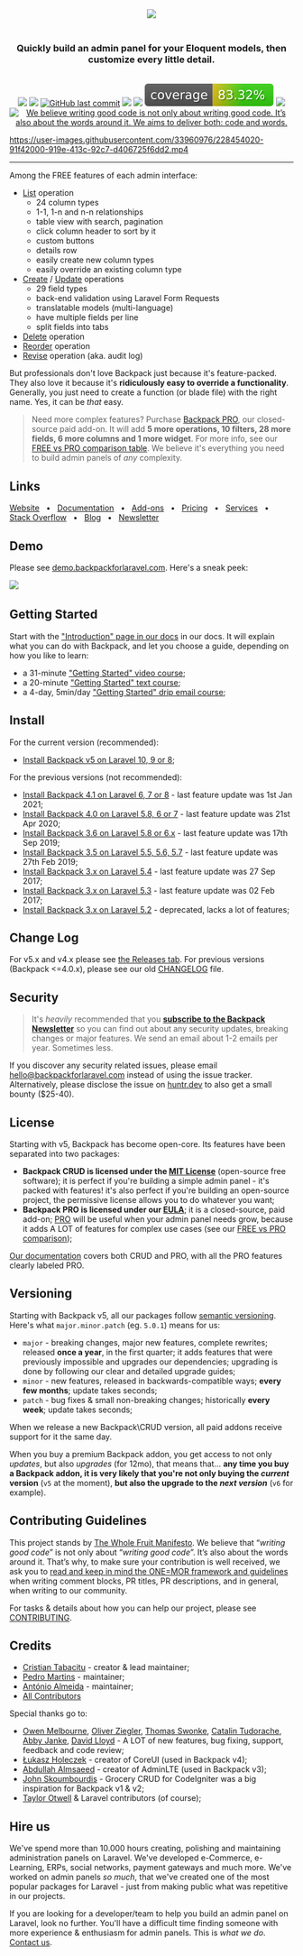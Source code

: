 <p align="center">
    <br>
    <br>
    <a href="https://backpackforlaravel.com" title="Backpack Logo"><img src="https://camo.githubusercontent.com/50eeab913baf60d3e0dbc8bd4a7b35e1d18456fad04e353a75a4a444948b1a95/68747470733a2f2f6261636b7061636b666f726c61726176656c2e636f6d2f70726573656e746174696f6e2f696d672f6261636b7061636b2f6c6f676f732f6261636b7061636b5f6c6f676f5f636f6c6f722e706e673f763d32"></a>
    <br>
    <br>
</p>


<h3 align="center">Quickly build an admin panel for your Eloquent models, then customize every little detail.</h3>


<p align="center">
    <br>
    <a href="https://packagist.org/packages/backpack/crud" title="Latest Version on Packagist"><img src="https://img.shields.io/packagist/v/backpack/crud.svg?style=flat-square"></a>
    <a href="https://packagist.org/packages/backpack/crud" title="Total Downloads"><img src="https://img.shields.io/packagist/dt/backpack/crud.svg?style=flat-square"></a>
    <a href="https://github.com/Laravel-Backpack/CRUD/commits/master" title="Last commit"><img alt="GitHub last commit" src="https://img.shields.io/github/last-commit/laravel-backpack/crud"></a>
    <a href="https://scrutinizer-ci.com/g/laravel-backpack/crud" title="Quality Score"><img src="https://img.shields.io/scrutinizer/g/laravel-backpack/crud.svg?style=flat-square"></a>
    <a href="https://styleci.io/repos/53581270" title="Style CI"><img src="https://styleci.io/repos/53581270/shield"></a>
    <a href="https://scrutinizer-ci.com/g/laravel-backpack/crud/code-structure" title="Coverage Status"><img src="https://raw.githubusercontent.com/laravel-backpack/CRUD/coverage-badge-dont-delete/test-coverage.svg"></a>
    <a href="LICENSE.md" title="Software License"><img src="https://img.shields.io/github/license/laravel-backpack/crud?style=flat-square"></a>
    <a href="https://github.com/the-whole-fruit/manifesto"><img src="https://img.shields.io/badge/writing%20standard-the%20whole%20fruit-brightgreen?style=flat-square" title="We believe writing good code is not only about writing good code. It’s also about the words around it. We aims to deliver both: code and words."></a>
</p>



https://user-images.githubusercontent.com/33960976/228454020-91f42000-919e-413c-92c7-d406725f6dd2.mp4


-----

Among the FREE features of each admin interface:
- [List](https://backpackforlaravel.com/docs/5.x/crud-operation-list-entries) operation
   - 24 column types
   - 1-1, 1-n and n-n relationships
   - table view with search, pagination
   - click column header to sort by it
   - custom buttons
   - details row
   - easily create new column types
   - easily override an existing column type
- [Create](https://backpackforlaravel.com/docs/5.x/crud-operation-create) / [Update](https://backpackforlaravel.com/docs/5.x/crud-operation-update) operations
   - 29 field types
   - back-end validation using Laravel Form Requests
   - translatable models (multi-language)
   - have multiple fields per line
   - split fields into tabs
- [Delete](https://backpackforlaravel.com/docs/5.x/crud-operation-delete) operation
- [Reorder](https://backpackforlaravel.com/docs/5.x/crud-operation-reorder) operation
- [Revise](https://backpackforlaravel.com/docs/5.x/crud-operation-revisions) operation (aka. audit log)

But professionals don't love Backpack just because it's feature-packed. They also love it because it's **ridiculously easy to override a functionality**. Generally, you just need to create a function (or blade file) with the right name. Yes, it can be _that_ easy.

> Need more complex features? Purchase [Backpack PRO](https://backpackforlaravel.com/pricing), our closed-source paid add-on. It will add **5 more operations, 10 filters, 28 more fields, 6 more columns and 1 more widget**. For more info, see our [FREE vs PRO comparison table](https://backpackforlaravel.com/docs/5.x/features-free-vs-paid). We believe it's everything you need to build admin panels of _any_ complexity.

## Links

<p align="left">
    <a href="https://backpackforlaravel.com/">Website</a> &nbsp; • &nbsp; 
    <a href="https://backpackforlaravel.com/docs/">Documentation</a> &nbsp; • &nbsp;  
    <a href="https://backpackforlaravel.com/addons">Add-ons</a> &nbsp; • &nbsp; 
    <a href="https://backpackforlaravel.com/pricing">Pricing</a> &nbsp; • &nbsp; 
    <a href="https://backpackforlaravel.com/need-freelancer-or-development-team">Services</a> &nbsp; • &nbsp; 
    <a href="https://stackoverflow.com/questions/tagged/backpack-for-laravel">Stack Overflow</a> &nbsp; • &nbsp; 
    <a href="https://backpackforlaravel.com/articles">Blog</a> &nbsp; • &nbsp; 
    <a href="https://backpackforlaravel.com/newsletter">Newsletter</a>
</p>

## Demo

Please see [demo.backpackforlaravel.com](https://demo.backpackforlaravel.com/admin). Here's a sneak peek:

<a href="https://backpackforlaravel.com/" title="Backpack Screenshots Spread"><img src="https://user-images.githubusercontent.com/1032474/86720524-c5a1d480-c02d-11ea-87ed-d03b0197eb25.gif"></a>

## Getting Started

Start with the ["Introduction" page in our docs](https://backpackforlaravel.com/docs/5.x/introduction) in our docs. It will explain what you can do with Backpack, and let you choose a guide, depending on how you like to learn:
- a 31-minute ["Getting Started" video course](https://backpackforlaravel.com/docs/5.x/getting-started-videos);
- a 20-minute ["Getting Started" text course](https://backpackforlaravel.com/docs/5.x/getting-started-basics);
- a 4-day, 5min/day ["Getting Started" drip email course](https://sendy.digitallyhappy.com/subscription?f=jlldf83763papd2Ifee0838Xs65TkXSvi17yEAuEnJiNj9ct53p5tikGHM4OkvpCeFUCbwcEYRt763ZSTILFXRWWEQ);

## Install

For the current version (recommended):
- [Install Backpack v5 on Laravel 10, 9 or 8](https://backpackforlaravel.com/docs/5.x/installation);

For the previous versions (not recommended):
- [Install Backpack 4.1 on Laravel 6, 7 or 8](https://backpackforlaravel.com/docs/4.1/installation) - last feature update was 1st Jan 2021;
- [Install Backpack 4.0 on Laravel 5.8, 6 or 7](https://backpackforlaravel.com/docs/4.0/installation) - last feature update was 21st Apr 2020;
- [Install Backpack 3.6 on Laravel 5.8 or 6.x](https://backpackforlaravel.com/docs/3.6/installation) - last feature update was 17th Sep 2019;
- [Install Backpack 3.5 on Laravel 5.5, 5.6, 5.7](https://backpackforlaravel.com/docs/3.5/installation) - last feature update was 27th Feb 2019;
- [Install Backpack 3.x on Laravel 5.4](https://laravel-backpack.readme.io/docs/install-on-laravel-54) - last feature update was 27 Sep 2017;
- [Install Backpack 3.x on Laravel 5.3](https://laravel-backpack.readme.io/docs/installation-on-laravel-53) - last feature update was 02 Feb 2017;
- [Install Backpack 3.x on Laravel 5.2](https://laravel-backpack.readme.io/docs/installation) - deprecated, lacks a lot of features;

## Change Log

For v5.x and v4.x please see [the Releases tab](https://github.com/Laravel-Backpack/CRUD/releases). For previous versions (Backpack <=4.0.x), please see our old [CHANGELOG](CHANGELOG.md) file.

## Security

> It's _heavily_ recommended that you **[subscribe to the Backpack Newsletter](http://backpackforlaravel.com/newsletter)** so you can find out about any security updates, breaking changes or major features. We send an email about 1-2 emails per year. Sometimes less.

If you discover any security related issues, please email hello@backpackforlaravel.com instead of using the issue tracker. Alternatively, please disclose the issue on [huntr.dev](https://huntr.dev/) to also get a small bounty ($25-40).

## License

Starting with v5, Backpack has become open-core. Its features have been separated into two packages:
- **Backpack CRUD is licensed under the [MIT License](LICENSE.md)** (open-source free software); it is perfect if you're building a simple admin panel - it's packed with features! it's also perfect if you're building an open-source project, the permissive license allows you to do whatever you want;
- **Backpack PRO is licensed under our [EULA](https://backpackforlaravel.com/eula)**; it is a closed-source, paid add-on; [PRO](https://backpackforlaravel.com/products/pro) will be useful when your admin panel needs grow, because it adds A LOT of features for complex use cases (see our [FREE vs PRO comparison](https://backpackforlaravel.com/docs/5.x/features-free-vs-paid));

[Our documentation](https://backpackforlaravel.com/docs) covers both CRUD and PRO, with all the PRO features clearly labeled <span class="badge badge-pill badge-info">PRO</span>.

<a name="versioning"></a>
## Versioning

Starting with Backpack v5, all our packages follow [semantic versioning](https://semver.org/). Here's what `major.minor.patch` (eg. `5.0.1`) means for us:
- `major` - breaking changes, major new features, complete rewrites; released **once a year**, in the first quarter; it adds features that were previously impossible and upgrades our dependencies; upgrading is done by following our clear and detailed upgrade guides;
- `minor` - new features, released in backwards-compatible ways; **every few months**; update takes seconds;
- `patch` - bug fixes & small non-breaking changes; historically **every week**; update takes seconds;

When we release a new Backpack\CRUD version, all paid addons receive support for it the same day. 

When you buy a premium Backpack addon, you get access to not only _updates_, but also _upgrades_ (for 12mo), that means that... **any time you buy a Backpack addon, it is very likely that you're not only buying the _current_ version** (`v5` at the moment), **but also the upgrade to the _next version_** (`v6` for example).

## Contributing Guidelines

This project stands by [The Whole Fruit Manifesto](https://github.com/the-whole-fruit/manifesto). We believe that “_writing good code_” is not only about “_writing good code_”. It’s also about the words around it. That’s why, to make sure your contribution is well received, we ask you to [read and keep in mind the ONE=MOR framework and guidelines](https://github.com/the-whole-fruit/manifesto) when writing comment blocks, PR titles, PR descriptions, and in general, when writing to our community. 

For tasks & details about how you can help our project, please see [CONTRIBUTING](CONTRIBUTING.md).

## Credits

- [Cristian Tabacitu](http://tabacitu.ro) - creator & lead maintainer;
- [Pedro Martins](https://github.com/pxpm) - maintainer;
- [António Almeida](https://github.com/promatik) - maintainer;
- [All Contributors][link-contributors]

Special thanks go to:
- [Owen Melbourne](https://github.com/OwenMelbz), [Oliver Ziegler](https://github.com/OliverZiegler), [Thomas Swonke](https://github.com/tswonke), [Catalin Tudorache](https://github.com/tumf87), [Abby Janke](https://github.com/AbbyJanke), [David Lloyd](https://github.com/lloy0076) - A LOT of new features, bug fixing, support, feedback and code review;
- [Łukasz Holeczek](https://coreui.io/) - creator of CoreUI (used in Backpack v4);
- [Abdullah Almsaeed](https://adminlte.io/) - creator of AdminLTE (used in Backpack v3);
- [John Skoumbourdis](http://www.grocerycrud.com/) - Grocery CRUD for CodeIgniter was a big inspiration for Backpack v1 & v2;
- [Taylor Otwell](https://github.com/taylorotwell) & Laravel contributors (of course);

## Hire us

We've spend more than 10.000 hours creating, polishing and maintaining administration panels on Laravel. We've developed e-Commerce, e-Learning, ERPs, social networks, payment gateways and much more. We've worked on admin panels _so much_, that we've created one of the most popular packages for Laravel - just from making public what was repetitive in our projects.

If you are looking for a developer/team to help you build an admin panel on Laravel, look no further. You'll have a difficult time finding someone with more experience & enthusiasm for admin panels. This is _what we do_. [Contact us](https://backpackforlaravel.com/need-freelancer-or-development-team).



[ico-version]: https://img.shields.io/packagist/v/dick/crud.svg?style=flat-square
[ico-license]: https://img.shields.io/badge/license-MIT-brightgreen.svg?style=flat-square
[ico-downloads]: https://img.shields.io/packagist/dt/tabacitu/crud.svg?style=flat-square

[link-packagist]: https://packagist.org/packages/backpack/crud
[link-downloads]: https://packagist.org/packages/backpack/crud
[link-author]: https://tabacitu.ro
[link-contributors]: ../../contributors
